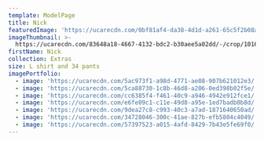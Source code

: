 ```yaml
---
template: ModelPage
title: Nick
featuredImage: 'https://ucarecdn.com/0bf81af4-da38-4d1d-a261-65c5f2b08a4c/'
imageThumbnail: >-
  https://ucarecdn.com/83648a18-4667-4132-bdc2-b30aee5a02dd/-/crop/1016x1375/222,199/-/preview/
firstName: Nick
collection: Extras
size: L shirt and 34 pants
imagePortfolio:
  - image: 'https://ucarecdn.com/5ac973f1-a98d-4771-ae08-907b621012e3/'
  - image: 'https://ucarecdn.com/5ca88730-1c8b-46d8-a206-0ed398b02f5e/'
  - image: 'https://ucarecdn.com/cc6385f4-f461-40c9-a946-4942e912fce1/'
  - image: 'https://ucarecdn.com/e6fe09c1-c11e-49d8-a95e-1ed7badb0b8d/'
  - image: 'https://ucarecdn.com/9dea27c8-c993-40c3-a7ad-1871640650ad/'
  - image: 'https://ucarecdn.com/34728046-300c-41ae-827b-efb5804c4049/'
  - image: 'https://ucarecdn.com/57397523-a015-4afd-8429-7b43e5fe69f0/'
---
```


